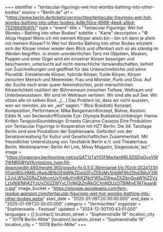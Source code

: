 +++
identifier = "tentacular-figurings-wet-hot-wombs-bathing-into-other-bodies"
source = "Berlin.de"
url = "https://www.berlin.de/tickets/vermischtes/tentacular-figurings-wet-hot-wombs-bathing-into-other-bodies-4d8c50ce-8998-4ee4-a5bd-753166d16d05/"
type = "event"
title = "Tentacular Figurings: Wet hot Wombs – Bathing into other Bodies"
subtitle = "Karte"
description = "© Alicja Hoppel
Wenn ich mit meinem Körper allein bin – bin ich dann je allein mit meinem Körper?
In Wet hot Wombs Bathing into other Bodies entzieht sich der Körper immer wieder dem Blick und offenbart sich so als ständig im Werden begriffen. In einem unordentlichen Tanz mit Objekten, Masken, Puppen und einer Orgel wird ein einzelner Körper besungen und beschworen, untersucht auf nicht-menschliche Verwandtschaften, befreit von Zuschreibungen und geöffnet für das Unbeschreibliche und seine Pluralität. Entstehende Körper, hybride Körper, fluide Körper, Körper zwischen Mensch und Meerestier, Frau und Monster, Punk und Diva. Auf der Suche nach einer queer-feministischen, post-menschlichen Körperlichkeit oszilliert der Bühnenraum zwischen Tiefsee, Weltraum und Unterbewusstsein.
Wir sind im Weltraum verloren. Wir sind alle auf See. Wir sitzen alle im selben Boot.
„[...] Das Problem ist, dass wir nicht wussten, wen wir meinten, als wir „wir“ sagten.“ (Rosi Braidotti)
Konzept, Komposition, Performance: Mika BangemannKonzept, Bühne, Kostüm: Eddie N. von SeckendorffOutside Eye: Olympia BukkakisLichtdesign: Hanna Kritten TangsooSounddesign: Ernesto Cárcamo Cavazos
Eine Produktion von Tentacular Figurings in Kooperation mit HZT Berlin. Die 34. Tanztage Berlin sind eine Produktion der Sophiensæle. Gefördert von der Senatsverwaltung für Kultur und Gesellschaftlichen Zusammenhalt. Mit freundlicher Unterstützung von Tanzfabrik Berlin e.V. und Theaterhaus Berlin. Medienpartner: Berlin Art Link, Missy Magazin, Siegessäule, taz."
image = "https://imgproxy.berlinonline.net/xzQ4T1zTgYIOFMwXen6RL5DSDgOyxVW7tKNR0jBYaYA/resizing_type:fill-down/width:480/height:360/gravity:fp:0.5:0.38/enlarge:1/q:70/cb:2024123001/aHR0cHM6Ly9wb3B1bGEtbWlkZGxld2FyZS5zMy5hbWF6b25hd3MuY29tL2JvLW1pZGRsZXdhcmUvYm8uYmRlX2NoYW5uZWwuZXZlbnQvaW1hZ2VzLzIxNi81MjA2YzUyZi02ZWYyLThiNjQtZmRkOC1mNDUzOTBjMmE1NTkuanBn.jpg"
image_bucket = "https://storage.googleapis.com/fem-readup.appspot.com/tentacular-figurings-wet-hot-wombs-bathing-into-other-bodies.webp"
start_date = "2025-01-09T20:30:00.000"
end_date = "2025-01-09T20:30:00.000"
category = "Vermischtes"
organizer = "Sophiensaele - Festsaal"
updated = "2024-12-30T00:43:01.000"
languages = []
[contact]
location_street = "Sophienstraße 18"
location_city = " 10178 Berlin-Mitte"
[location]
location_street = "Sophienstraße 18"
location_city = " 10178 Berlin-Mitte"
+++